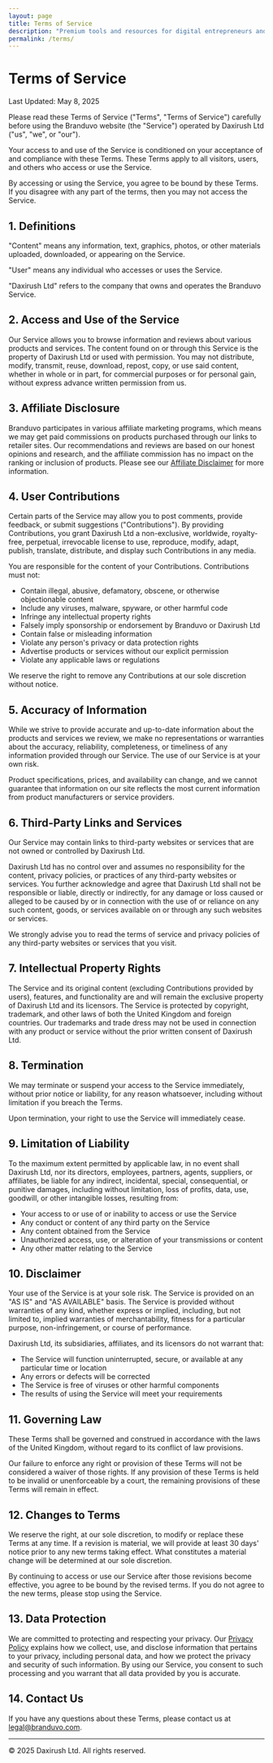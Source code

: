 ```yaml
---
layout: page
title: Terms of Service
description: "Premium tools and resources for digital entrepreneurs and creative professionals. Our curated selection helps you grow your business with trusted solutions."
permalink: /terms/
---
```



# Terms of Service

Last Updated: May 8, 2025

Please read these Terms of Service ("Terms", "Terms of Service") carefully before using the Branduvo website (the "Service") operated by Daxirush Ltd ("us", "we", or "our").

Your access to and use of the Service is conditioned on your acceptance of and compliance with these Terms. These Terms apply to all visitors, users, and others who access or use the Service.

By accessing or using the Service, you agree to be bound by these Terms. If you disagree with any part of the terms, then you may not access the Service.

## 1. Definitions

"Content" means any information, text, graphics, photos, or other materials uploaded, downloaded, or appearing on the Service.

"User" means any individual who accesses or uses the Service.

"Daxirush Ltd" refers to the company that owns and operates the Branduvo Service.

## 2. Access and Use of the Service

Our Service allows you to browse information and reviews about various products and services. The content found on or through this Service is the property of Daxirush Ltd or used with permission. You may not distribute, modify, transmit, reuse, download, repost, copy, or use said content, whether in whole or in part, for commercial purposes or for personal gain, without express advance written permission from us.

## 3. Affiliate Disclosure

Branduvo participates in various affiliate marketing programs, which means we may get paid commissions on products purchased through our links to retailer sites. Our recommendations and reviews are based on our honest opinions and research, and the affiliate commission has no impact on the ranking or inclusion of products. Please see our [Affiliate Disclaimer](/affiliate-disclaimer) for more information.

## 4. User Contributions

Certain parts of the Service may allow you to post comments, provide feedback, or submit suggestions ("Contributions"). By providing Contributions, you grant Daxirush Ltd a non-exclusive, worldwide, royalty-free, perpetual, irrevocable license to use, reproduce, modify, adapt, publish, translate, distribute, and display such Contributions in any media.

You are responsible for the content of your Contributions. Contributions must not:
- Contain illegal, abusive, defamatory, obscene, or otherwise objectionable content
- Include any viruses, malware, spyware, or other harmful code
- Infringe any intellectual property rights
- Falsely imply sponsorship or endorsement by Branduvo or Daxirush Ltd
- Contain false or misleading information
- Violate any person's privacy or data protection rights
- Advertise products or services without our explicit permission
- Violate any applicable laws or regulations

We reserve the right to remove any Contributions at our sole discretion without notice.

## 5. Accuracy of Information

While we strive to provide accurate and up-to-date information about the products and services we review, we make no representations or warranties about the accuracy, reliability, completeness, or timeliness of any information provided through our Service. The use of our Service is at your own risk.

Product specifications, prices, and availability can change, and we cannot guarantee that information on our site reflects the most current information from product manufacturers or service providers.

## 6. Third-Party Links and Services

Our Service may contain links to third-party websites or services that are not owned or controlled by Daxirush Ltd.

Daxirush Ltd has no control over and assumes no responsibility for the content, privacy policies, or practices of any third-party websites or services. You further acknowledge and agree that Daxirush Ltd shall not be responsible or liable, directly or indirectly, for any damage or loss caused or alleged to be caused by or in connection with the use of or reliance on any such content, goods, or services available on or through any such websites or services.

We strongly advise you to read the terms of service and privacy policies of any third-party websites or services that you visit.

## 7. Intellectual Property Rights

The Service and its original content (excluding Contributions provided by users), features, and functionality are and will remain the exclusive property of Daxirush Ltd and its licensors. The Service is protected by copyright, trademark, and other laws of both the United Kingdom and foreign countries. Our trademarks and trade dress may not be used in connection with any product or service without the prior written consent of Daxirush Ltd.

## 8. Termination

We may terminate or suspend your access to the Service immediately, without prior notice or liability, for any reason whatsoever, including without limitation if you breach the Terms.

Upon termination, your right to use the Service will immediately cease.

## 9. Limitation of Liability

To the maximum extent permitted by applicable law, in no event shall Daxirush Ltd, nor its directors, employees, partners, agents, suppliers, or affiliates, be liable for any indirect, incidental, special, consequential, or punitive damages, including without limitation, loss of profits, data, use, goodwill, or other intangible losses, resulting from:
- Your access to or use of or inability to access or use the Service
- Any conduct or content of any third party on the Service
- Any content obtained from the Service
- Unauthorized access, use, or alteration of your transmissions or content
- Any other matter relating to the Service

## 10. Disclaimer

Your use of the Service is at your sole risk. The Service is provided on an "AS IS" and "AS AVAILABLE" basis. The Service is provided without warranties of any kind, whether express or implied, including, but not limited to, implied warranties of merchantability, fitness for a particular purpose, non-infringement, or course of performance.

Daxirush Ltd, its subsidiaries, affiliates, and its licensors do not warrant that:
- The Service will function uninterrupted, secure, or available at any particular time or location
- Any errors or defects will be corrected
- The Service is free of viruses or other harmful components
- The results of using the Service will meet your requirements

## 11. Governing Law

These Terms shall be governed and construed in accordance with the laws of the United Kingdom, without regard to its conflict of law provisions.

Our failure to enforce any right or provision of these Terms will not be considered a waiver of those rights. If any provision of these Terms is held to be invalid or unenforceable by a court, the remaining provisions of these Terms will remain in effect.

## 12. Changes to Terms

We reserve the right, at our sole discretion, to modify or replace these Terms at any time. If a revision is material, we will provide at least 30 days' notice prior to any new terms taking effect. What constitutes a material change will be determined at our sole discretion.

By continuing to access or use our Service after those revisions become effective, you agree to be bound by the revised terms. If you do not agree to the new terms, please stop using the Service.

## 13. Data Protection

We are committed to protecting and respecting your privacy. Our [Privacy Policy](/privacy) explains how we collect, use, and disclose information that pertains to your privacy, including personal data, and how we protect the privacy and security of such information. By using our Service, you consent to such processing and you warrant that all data provided by you is accurate.

## 14. Contact Us

If you have any questions about these Terms, please contact us at legal@branduvo.com.

---

© 2025 Daxirush Ltd. All rights reserved.